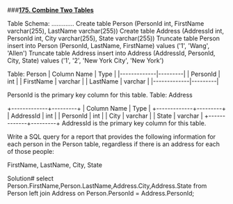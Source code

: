 ###**[175. Combine Two Tables](https://leetcode.com/problems/combine-two-tables/)**

Table Schema:
.............
Create table Person (PersonId int, FirstName varchar(255), LastName varchar(255))
Create table Address (AddressId int, PersonId int, City varchar(255), State varchar(255))
Truncate table Person
insert into Person (PersonId, LastName, FirstName) values ('1', 'Wang', 'Allen')
Truncate table Address
insert into Address (AddressId, PersonId, City, State) values ('1', '2', 'New York City', 'New York')

Table: Person
| Column Name | Type    |
|-------------|---------|
| PersonId    | int     |
| FirstName   | varchar |
| LastName    | varchar |
|-------------|---------|

PersonId is the primary key column for this table.
Table: Address

+-------------+---------+
| Column Name | Type    |
+-------------+---------+
| AddressId   | int     |
| PersonId    | int     |
| City        | varchar |
| State       | varchar |
+-------------+---------+
AddressId is the primary key column for this table.
 

Write a SQL query for a report that provides the following information for each person in the Person table, regardless if there is an address for each of those people:

FirstName, LastName, City, State

Solution#
select Person.FirstName,Person.LastName,Address.City,Address.State from Person 
left join Address on Person.PersonId = Address.PersonId;
